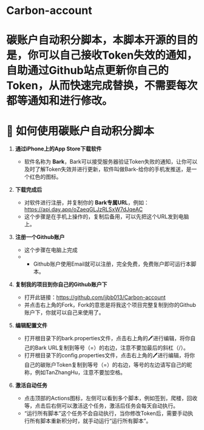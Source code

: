 # Carbon-account
# 碳账户自动积分脚本，本脚本开源的目的是，你可以自己接收Token失效的通知，自助通过Github站点更新你自己的Token，从而快速完成替换，不需要每次都等通知和进行修改。

# 📱 如何使用碳账户自动积分脚本

1. **通过iPhone上的App Store下载软件**  
   - 软件名称为 **Bark**，Bark可以接受服务器验证Token失败的通知，让你可以及时了解Token失效并进行更新，软件叫做Bark-给你的手机发推送，是一个红色的图标。

2. **下载完成后**  
   - 对软件进行注册，并复制你的 **Bark专属URL**，例如：https://api.day.app/oZaeqGLJzRLSxW7dJqeAC
   - 这个步骤是在手机上操作的，复制后备用，可以先把这个URL发到电脑上。

3. **注册一个Github账户**  
   - 这个步骤在电脑上完成
   - - Github账户使用Email就可以注册，完全免费，免费账户即可运行本脚本。
  
4. **复制我的项目到你自己的Github账户下**  
   - 打开此链接：https://github.com/jjbb013/Carbon-account
   - 并点击右上角的Fork，Fork的意思是将我这个项目完整复制到你的Github账户下，你就可以自己来使用了。
  
5. **编辑配置文件**  
   - 打开根目录下的bark.properties文件，点击右上角的🖊进行编辑，将你自己的Bark URL复制到等号（=）的右边，注意不要加最后的斜杠（/）。
   - 打开根目录下的config.properties文件，点击右上角的🖊进行编辑，将你自己的碳账户Token复制到等号（=）的右边，等号的左边请写自己的昵称，例如TanZhangHu，注意不要加空格。

6. **激活自动任务**  
   - 点击顶部的Actions图标，左侧可以看到多个脚本，例如签到，爬楼，回收等，点击后右侧可以激活这个任务，激活后任务会每天自动执行。
   - “运行所有脚本”这个任务不会自动执行，当你修改Token后，需要手动执行所有脚本重新积分时，就手动运行“运行所有脚本”。


